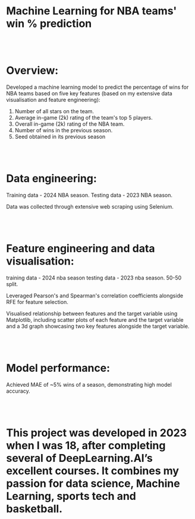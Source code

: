 




# Machine Learning for NBA teams' win % prediction
<br></br>
# Overview: 

Developed a machine learning model to predict the percentage of wins for NBA teams based on five key features (based on my extensive data visualisation and feature engineering): 

1. Number of all stars on the team. 
2. Average in-game (2k) rating of the team's top 5 players. 
3. Overall in-game (2k) rating of the NBA team. 
4. Number of wins in the previous season. 
5. Seed obtained in its previous season

<br></br>

# Data engineering: 

Training data - 2024 NBA season. 
Testing data - 2023 NBA season. 

Data was collected through extensive web scraping using Selenium. 

<br></br>

# Feature engineering and data visualisation: 

training data - 2024 nba season
testing data - 2023 nba season. 50-50 split. 

Leveraged Pearson's and Spearman's correlation coefficients alongside RFE for feature selection. 

Visualised relationship between features and the target variable using Matplotlib, including scatter plots of each feature and the target variable and a 3d graph showcasing two key features alongside the target variable. 

<br></br>

# Model performance: 

Achieved MAE of ~5% wins of a season, demonstrating high model accuracy. 

<br></br>

# This project was developed in 2023 when I was 18, after completing several of DeepLearning.AI’s excellent courses. It combines my passion for data science, Machine Learning, sports tech and basketball.


